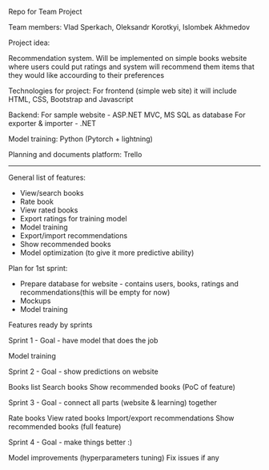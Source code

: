Repo for Team Project

Team members: Vlad Sperkach, Oleksandr Korotkyi, Islombek Akhmedov 

Project idea:

Recommendation system. Will be implemented on simple books website where users could put ratings and system will recommend them items that they would like accourding to their preferences


Technologies for project:
For frontend (simple web site) it will include HTML, CSS, Bootstrap and Javascript

Backend:
For sample website - ASP.NET MVC, MS SQL as database
For exporter & importer - .NET

Model training:
Python (Pytorch + lightning)


Planning and documents platform:
Trello

--------------------------------------------------------------------------------------------------------------


General list of features:


- View/search books
- Rate book
- View rated books
- Export ratings for training model
- Model training
- Export/import recommendations
- Show recommended books
- Model optimization (to give it more predictive ability)



Plan for 1st sprint:

- Prepare database for website - contains users, books, ratings and recommendations(this will be empty for now)
- Mockups 
- Model training


Features ready by sprints

Sprint 1 - Goal - have model that does the job

Model training

Sprint 2 - Goal - show predictions on website

Books list
Search books 
Show recommended books (PoC of feature)

Sprint 3 - Goal - connect all parts (website & learning) together

Rate books
View rated books
Import/export recommendations
Show recommended books (full feature)

Sprint 4 - Goal - make things better :)

Model improvements (hyperparameters tuning)
Fix issues if any
